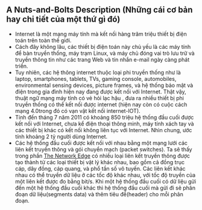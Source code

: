 ## A Nuts-and-Bolts Description (Những cái cơ bản hay chi tiết của một thứ gì đó)

- Internet là một mạng máy tính mà kết nối hàng trăm triệu thiết bị điện toán trên toàn thế giới.
- Cách đây không lâu, các thiết bị điện toán này chủ yếu là các máy tính để bàn truyền thống, máy trạm Linux, và máy chủ đóng vai trò lưu trữ và truyền thông tin như các trang Web và tin nhắn e-mail ngày càng phát triển.
- Tuy nhiên, các hệ thông internet thuộc loại phi truyền thống như là laptop, smartphones, tablets, TVs, gaming console, automobiles, environmental sensing devices, picture frames, và hệ thống bảo mật và điện trong gia đình hiện nay đang được kết nối với Internet. Thật vậy, thuật ngữ mạng máy tính có vẻ hỏi lạc hậu , đưa ra nhiều thiết bị phi truyền thống có thể kết nối được internet (hiện nay còn có cuộc cách mạng 4.0trong đó có vạn vật kết nối internet-IOT).
- Tính đến tháng 7 năm 2011 có khoảng 850 triệu hệ thống đầu cuối được kết nối với Internet, chưa kể điện thoại thông minh, máy tính xách tay và các thiết bị khác có kết nối không liên tục với Internet. Nhìn chung, ước tính khoảng 2 tỷ người dùng Internet.
- Các hệ thống đầu cuối được kết nối với nhau bằng một mạng lưới các liên kết truyền thông và gói chuyển mạch (packet switches). Ta sẽ thấy trong phần [The Network Edge]() có nhiều loại liên kết truyền thông được tạo thành từ các loại thiết bị vật lý khác nhau, bao gồm cả đồng trục cáp, dây đồng, cáp quang, và phổ tần số vô tuyến. Các liên kết khác nhau có thể truyền dữ liệu ở các tốc độ khác nhau, với tốc độ truyền của một liên kết được đo bằng bit/s. Khi một hệ thống đầu cuối có dữ liệu gửi đến một hệ thống đầu cuối khác thì hệ thống đầu cuối mà gửi đi sẽ phân đoạn dữ liệu(segments data) và thêm tiêu đề(header) cho mỗi phân đoạn. 

